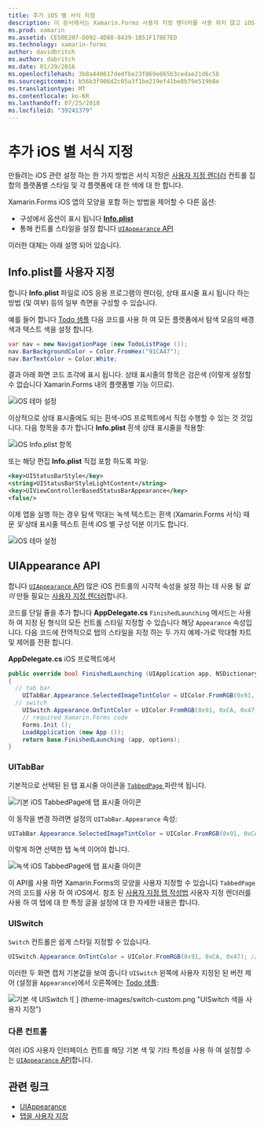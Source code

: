 ```yaml
---
title: 추가 iOS 별 서식 지정
description: 이 문서에서는 Xamarin.Forms 사용자 지정 렌더러를 사용 하지 않고 iOS 별 모양을 설정 하는 방법을 설명 합니다.
ms.prod: xamarin
ms.assetid: CE50E207-D092-4D88-8439-1B51F178E7ED
ms.technology: xamarin-forms
author: davidbritch
ms.author: dabritch
ms.date: 01/29/2016
ms.openlocfilehash: 3b8a440617dedfbe23f869e865b3cedae21d6c5b
ms.sourcegitcommit: b56b3f906d2c05a3f1be219ef41be8b79e519b8e
ms.translationtype: MT
ms.contentlocale: ko-KR
ms.lasthandoff: 07/25/2018
ms.locfileid: "39241379"
---
```

# <a name="adding-ios-specific-formatting"></a>추가 iOS 별 서식 지정

만들려는 iOS 관련 설정 하는 한 가지 방법은 서식 지정은 [사용자 지정 렌더러](~/xamarin-forms/app-fundamentals/custom-renderer/index.md) 컨트롤 집합의 플랫폼별 스타일 및 각 플랫폼에 대 한 색에 대 한 합니다.

Xamarin.Forms iOS 앱의 모양을 포함 하는 방법을 제어할 수 다른 옵션:

* 구성에서 옵션이 표시 됩니다 [ **Info.plist**](#info-plist)
* 통해 컨트롤 스타일을 설정 합니다 [ `UIAppearance` API](#uiappearance)

이러한 대체는 아래 설명 되어 있습니다.

<a name="info-plist"/>

## <a name="customizing-infoplist"></a>Info.plist를 사용자 지정

합니다 **Info.plist** 파일로 iOS 응용 프로그램의 렌더링, 상태 표시줄 표시 됩니다 하는 방법 (및 여부) 등의 일부 측면을 구성할 수 있습니다.

예를 들어 합니다 [Todo 샘플](https://developer.xamarin.com/samples/xamarin-forms/Todo/) 다음 코드를 사용 하 여 모든 플랫폼에서 탐색 모음의 배경색과 텍스트 색을 설정 합니다.

```csharp
var nav = new NavigationPage (new TodoListPage ());
nav.BarBackgroundColor = Color.FromHex("91CA47");
nav.BarTextColor = Color.White;
```

결과 아래 화면 코드 조각에 표시 됩니다. 상태 표시줄의 항목은 검은색 (이렇게 설정할 수 없습니다 Xamarin.Forms 내의 플랫폼별 기능 이므로).

![](theme-images/status-default-sml.png "iOS 테마 설정")

이상적으로 상태 표시줄에도 되는 흰색-iOS 프로젝트에서 직접 수행할 수 있는 것 것입니다. 다음 항목을 추가 합니다 **Info.plist** 흰색 상태 표시줄을 적용할:

![](theme-images/info-plist.png "iOS Info.plist 항목")

또는 해당 편집 **Info.plist** 직접 포함 하도록 파일:

```xml
<key>UIStatusBarStyle</key>
<string>UIStatusBarStyleLightContent</string>
<key>UIViewControllerBasedStatusBarAppearance</key>
<false/>
```

이제 앱을 실행 하는 경우 탐색 막대는 녹색 텍스트는 흰색 (Xamarin.Forms 서식) 때문 *및* 상태 표시줄 텍스트 흰색 iOS 별 구성 덕분 이기도 합니다.

![](theme-images/status-white-sml.png "iOS 테마 설정")

<a name="uiappearance"/>

## <a name="uiappearance-api"></a>UIAppearance API

합니다 [ `UIAppearance` API](~/ios/user-interface/ios-ui/introduction-to-the-appearance-api.md) 많은 iOS 컨트롤의 시각적 속성을 설정 하는 데 사용 될 *없이* 만들 필요는 [사용자 지정 렌더러](~/xamarin-forms/app-fundamentals/custom-renderer/index.md)합니다.

코드를 단일 줄을 추가 합니다 **AppDelegate.cs** `FinishedLaunching` 메서드는 사용 하 여 지정 된 형식의 모든 컨트롤 스타일 지정할 수 있습니다 해당 `Appearance` 속성입니다. 다음 코드에 전역적으로 탭의 스타일을 지정 하는 두 가지 예제-가로 막대형 차트 및 제어를 전환 합니다.

**AppDelegate.cs** iOS 프로젝트에서

```csharp
public override bool FinishedLaunching (UIApplication app, NSDictionary options)
{
  // tab bar
    UITabBar.Appearance.SelectedImageTintColor = UIColor.FromRGB(0x91, 0xCA, 0x47); // green
  // switch
    UISwitch.Appearance.OnTintColor = UIColor.FromRGB(0x91, 0xCA, 0x47); // green
    // required Xamarin.Forms code
    Forms.Init ();
    LoadApplication (new App ());
    return base.FinishedLaunching (app, options);
}
```

### <a name="uitabbar"></a>UITabBar

기본적으로 선택된 된 탭 표시줄 아이콘을 [ `TabbedPage` ](~/xamarin-forms/app-fundamentals/navigation/tabbed-page.md) 파란색 됩니다.

![](theme-images/tabbar-default.png "기본 iOS TabbedPage에 탭 표시줄 아이콘")

이 동작을 변경 하려면 설정의 `UITabBar.Appearance` 속성:

```csharp
UITabBar.Appearance.SelectedImageTintColor = UIColor.FromRGB(0x91, 0xCA, 0x47); // green
```

이렇게 하면 선택한 탭 녹색 이어야 합니다.

![](theme-images/tabbar-custom.png "녹색 iOS TabbedPage에 탭 표시줄 아이콘")

이 API를 사용 하면 Xamarin.Forms의 모양을 사용자 지정할 수 있습니다 `TabbedPage` 거의 코드를 사용 하 여 iOS에서. 참조 된 [사용자 지정 탭 작성법](https://github.com/xamarin/recipes/tree/master/Recipes/xamarin-forms/iOS/customize-tabs) 사용자 지정 렌더러를 사용 하 여 탭에 대 한 특정 글꼴 설정에 대 한 자세한 내용은 합니다.

### <a name="uiswitch"></a>UISwitch

`Switch` 컨트롤은 쉽게 스타일 지정할 수 있습니다.

```csharp
UISwitch.Appearance.OnTintColor = UIColor.FromRGB(0x91, 0xCA, 0x47); // green
```

이러한 두 화면 캡처 기본값을 보여 줍니다 `UISwitch` 왼쪽에 사용자 지정된 된 버전 제어 (설정을 `Appearance`)에서 오른쪽에는 [Todo 샘플](https://developer.xamarin.com/samples/xamarin-forms/Todo/):

![](theme-images/switch-default.png "기본 색 UISwitch") ![ ] (theme-images/switch-custom.png "UISwitch 색을 사용자 지정")

### <a name="other-controls"></a>다른 컨트롤

여러 iOS 사용자 인터페이스 컨트롤 해당 기본 색 및 기타 특성을 사용 하 여 설정할 수는 [ `UIAppearance` API](~/ios/user-interface/ios-ui/introduction-to-the-appearance-api.md)합니다.



## <a name="related-links"></a>관련 링크

- [UIAppearance](~/ios/user-interface/ios-ui/introduction-to-the-appearance-api.md)
- [탭을 사용자 지정](https://github.com/xamarin/recipes/tree/master/Recipes/xamarin-forms/iOS/customize-tabs)
